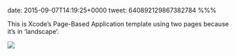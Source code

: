 date: 2015-09-07T14:19:25+0000
tweet: 640892129867382784
%%%

This is Xcode’s Page-Based Application template using two pages because it’s in ‘landscape’.

![](COTn_uZWwAADO7P.png)
